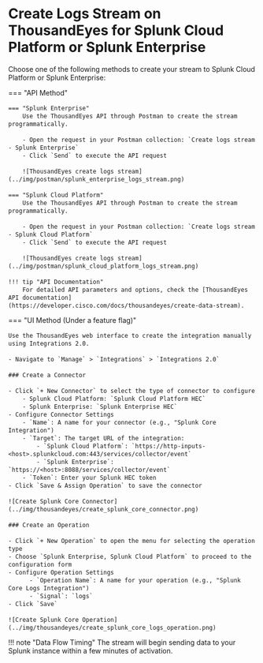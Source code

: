 # Create Logs Stream on ThousandEyes for Splunk Cloud Platform or Splunk Enterprise

Choose one of the following methods to create your stream to Splunk Cloud Platform or Splunk Enterprise:

=== "API Method"

    === "Splunk Enterprise"
        Use the ThousandEyes API through Postman to create the stream programmatically.
        
        - Open the request in your Postman collection: `Create logs stream - Splunk Enterprise`
        - Click `Send` to execute the API request

        ![ThousandEyes create logs stream](../img/postman/splunk_enterprise_logs_stream.png)

    === "Splunk Cloud Platform"
        Use the ThousandEyes API through Postman to create the stream programmatically.
        
        - Open the request in your Postman collection: `Create logs stream - Splunk Cloud Platform`
        - Click `Send` to execute the API request

        ![ThousandEyes create logs stream](../img/postman/splunk_cloud_platform_logs_stream.png)

    !!! tip "API Documentation"
        For detailed API parameters and options, check the [ThousandEyes API documentation](https://developer.cisco.com/docs/thousandeyes/create-data-stream).

=== "UI Method (Under a feature flag)"

    Use the ThousandEyes web interface to create the integration manually using Integrations 2.0.

    - Navigate to `Manage` > `Integrations` > `Integrations 2.0`

    ### Create a Connector

    - Click `+ New Connector` to select the type of connector to configure
        - Splunk Cloud Platform: `Splunk Cloud Platform HEC`
        - Splunk Enterprise: `Splunk Enterprise HEC`
    - Configure Connector Settings    
        - `Name`: A name for your connector (e.g., "Splunk Core Integration")
        - `Target`: The target URL of the integration:
            - `Splunk Cloud Platform`: `https://http-inputs-<host>.splunkcloud.com:443/services/collector/event`
            - `Splunk Enterprise`: `https://<host>:8088/services/collector/event`
        - `Token`: Enter your Splunk HEC token
    - Click `Save & Assign Operation` to save the connector

    ![Create Splunk Core Connector](../img/thousandeyes/create_splunk_core_connector.png)

    ### Create an Operation

    - Click `+ New Operation` to open the menu for selecting the operation type
    - Choose `Splunk Enterprise, Splunk Cloud Platform` to proceed to the configuration form
    - Configure Operation Settings
          - `Operation Name`: A name for your operation (e.g., "Splunk Core Logs Integration")
          - `Signal`: `logs`
    - Click `Save`

    ![Create Splunk Core Operation](../img/thousandeyes/create_splunk_core_logs_operation.png)

!!! note "Data Flow Timing"
    The stream will begin sending data to your Splunk instance within a few minutes of activation.

